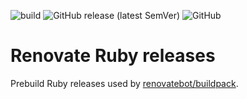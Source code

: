 ![build](https://github.com/renovatebot/ruby/workflows/build/badge.svg)
![GitHub release (latest SemVer)](https://img.shields.io/github/v/release/renovatebot/ruby)
![GitHub](https://img.shields.io/github/license/renovatebot/ruby)

# Renovate Ruby releases

Prebuild Ruby releases used by [renovatebot/buildpack](https://github.com/renovatebot/buildpack).
